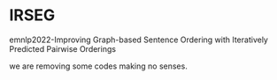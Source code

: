 # IRSEG
emnlp2022-Improving Graph-based Sentence Ordering with Iteratively Predicted Pairwise Orderings

we are removing some codes making no senses.
